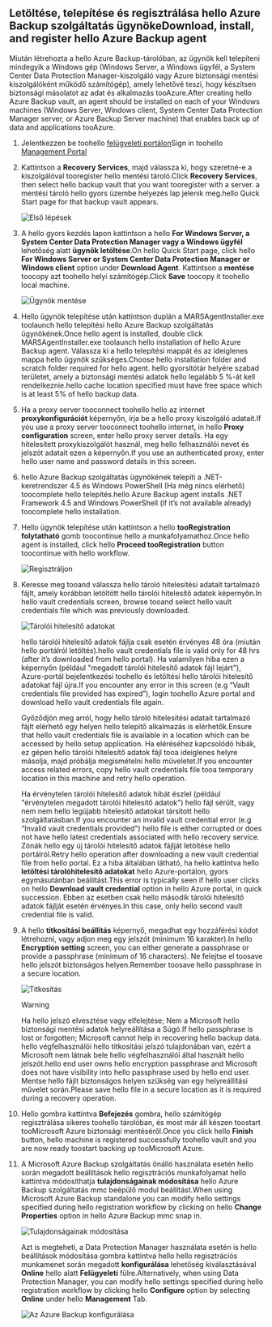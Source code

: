 ## <a name="download-install-and-register-hello-azure-backup-agent"></a><span data-ttu-id="ea839-101">Letöltése, telepítése és regisztrálása hello Azure Backup szolgáltatás ügynöke</span><span class="sxs-lookup"><span data-stu-id="ea839-101">Download, install, and register hello Azure Backup agent</span></span>
<span data-ttu-id="ea839-102">Miután létrehozta a hello Azure Backup-tárolóban, az ügynök kell telepíteni mindegyik a Windows gép (Windows Server, a Windows ügyfél, a System Center Data Protection Manager-kiszolgáló vagy Azure biztonsági mentési kiszolgálóként működő számítógép), amely lehetővé teszi, hogy készítsen biztonsági másolatot az adat és alkalmazás tooAzure.</span><span class="sxs-lookup"><span data-stu-id="ea839-102">After creating hello Azure Backup vault, an agent should be installed on each of your Windows machines (Windows Server, Windows client, System Center Data Protection Manager server, or Azure Backup Server machine) that enables back up of data and applications tooAzure.</span></span>

1. <span data-ttu-id="ea839-103">Jelentkezzen be toohello [felügyeleti portálon](https://manage.windowsazure.com/)</span><span class="sxs-lookup"><span data-stu-id="ea839-103">Sign in toohello [Management Portal](https://manage.windowsazure.com/)</span></span>
2. <span data-ttu-id="ea839-104">Kattintson a **Recovery Services**, majd válassza ki, hogy szeretné-e a kiszolgálóval tooregister hello mentési tároló.</span><span class="sxs-lookup"><span data-stu-id="ea839-104">Click **Recovery Services**, then select hello backup vault that you want tooregister with a server.</span></span> <span data-ttu-id="ea839-105">a mentési tároló hello gyors üzembe helyezés lap jelenik meg.</span><span class="sxs-lookup"><span data-stu-id="ea839-105">hello Quick Start page for that backup vault appears.</span></span>
   
    ![Első lépések](./media/backup-install-agent/quickstart.png)
3. <span data-ttu-id="ea839-107">A hello gyors kezdés lapon kattintson a hello **For Windows Server, a System Center Data Protection Manager vagy a Windows ügyfél** lehetőség alatt **ügynök letöltése**.</span><span class="sxs-lookup"><span data-stu-id="ea839-107">On hello Quick Start page, click hello **For Windows Server or System Center Data Protection Manager or Windows client** option under **Download Agent**.</span></span> <span data-ttu-id="ea839-108">Kattintson a **mentése** toocopy azt toohello helyi számítógép.</span><span class="sxs-lookup"><span data-stu-id="ea839-108">Click **Save** toocopy it toohello local machine.</span></span>
   
    ![Ügynök mentése](./media/backup-install-agent/agent.png)
4. <span data-ttu-id="ea839-110">Hello ügynök telepítése után kattintson duplán a MARSAgentInstaller.exe toolaunch hello telepítési hello Azure Backup szolgáltatás ügynökének.</span><span class="sxs-lookup"><span data-stu-id="ea839-110">Once hello agent is installed, double click MARSAgentInstaller.exe toolaunch hello installation of hello Azure Backup agent.</span></span> <span data-ttu-id="ea839-111">Válassza ki a hello telepítési mappát és az ideiglenes mappa hello ügynök szükséges.</span><span class="sxs-lookup"><span data-stu-id="ea839-111">Choose hello installation folder and scratch folder required for hello agent.</span></span> <span data-ttu-id="ea839-112">hello gyorsítótár helyére szabad területet, amely a biztonsági mentési adatok hello legalább 5 %-át kell rendelkeznie.</span><span class="sxs-lookup"><span data-stu-id="ea839-112">hello cache location specified must have free space which is at least 5% of hello backup data.</span></span>
5. <span data-ttu-id="ea839-113">Ha a proxy server tooconnect toohello hello az internet **proxykonfigurációt** képernyőn, írja be a hello proxy kiszolgáló adatait.</span><span class="sxs-lookup"><span data-stu-id="ea839-113">If you use a proxy server tooconnect toohello internet, in hello **Proxy configuration** screen, enter hello proxy server details.</span></span> <span data-ttu-id="ea839-114">Ha egy hitelesített proxykiszolgálót használ, meg hello felhasználói nevet és jelszót adatait ezen a képernyőn.</span><span class="sxs-lookup"><span data-stu-id="ea839-114">If you use an authenticated proxy, enter hello user name and password details in this screen.</span></span>
6. <span data-ttu-id="ea839-115">hello Azure Backup szolgáltatás ügynökének telepíti a .NET-keretrendszer 4.5 és Windows PowerShell (Ha még nincs elérhető) toocomplete hello telepítés.</span><span class="sxs-lookup"><span data-stu-id="ea839-115">hello Azure Backup agent installs .NET Framework 4.5 and Windows PowerShell (if it’s not available already) toocomplete hello installation.</span></span>
7. <span data-ttu-id="ea839-116">Hello ügynök telepítése után kattintson a hello **tooRegistration folytatható** gomb toocontinue hello a munkafolyamathoz.</span><span class="sxs-lookup"><span data-stu-id="ea839-116">Once hello agent is installed, click hello **Proceed tooRegistration** button toocontinue with hello workflow.</span></span>
   
   ![Regisztráljon](./media/backup-install-agent/register.png)
8. <span data-ttu-id="ea839-118">Keresse meg tooand válassza hello tároló hitelesítési adatait tartalmazó fájlt, amely korábban letöltött hello tárolói hitelesítő adatok képernyőn.</span><span class="sxs-lookup"><span data-stu-id="ea839-118">In hello vault credentials screen, browse tooand select hello vault credentials file which was previously downloaded.</span></span>
   
    ![Tárolói hitelesítő adatokat](./media/backup-install-agent/vc.png)
   
    <span data-ttu-id="ea839-120">hello tárolói hitelesítő adatok fájlja csak esetén érvényes 48 óra (miután hello portálról letöltés).</span><span class="sxs-lookup"><span data-stu-id="ea839-120">hello vault credentials file is valid only for 48 hrs (after it’s downloaded from hello portal).</span></span> <span data-ttu-id="ea839-121">Ha valamilyen hiba ezen a képernyőn (például "megadott tárolói hitelesítő adatok fájl lejárt"), Azure-portál bejelentkezési toohello és letöltési hello tárolói hitelesítő adatokat fájl újra.</span><span class="sxs-lookup"><span data-stu-id="ea839-121">If you encounter any error in this screen (e.g “Vault credentials file provided has expired”), login toohello Azure portal and download hello vault credentials file again.</span></span>
   
    <span data-ttu-id="ea839-122">Győződjön meg arról, hogy hello tároló hitelesítési adatait tartalmazó fájlt elérhető egy helyen hello telepítő alkalmazás is elérhetők.</span><span class="sxs-lookup"><span data-stu-id="ea839-122">Ensure that hello vault credentials file is available in a location which can be accessed by hello setup application.</span></span> <span data-ttu-id="ea839-123">Ha eléréséhez kapcsolódó hibák, ez gépen hello tárolói hitelesítő adatok fájl tooa ideiglenes helyre másolja, majd próbálja megismételni hello műveletet.</span><span class="sxs-lookup"><span data-stu-id="ea839-123">If you encounter access related errors, copy hello vault credentials file tooa temporary location in this machine and retry hello operation.</span></span>
   
    <span data-ttu-id="ea839-124">Ha érvénytelen tárolói hitelesítő adatok hibát észlel (például "érvénytelen megadott tárolói hitelesítő adatok") hello fájl sérült, vagy nem nem hello legújabb hitelesítő adatokat társított hello szolgáltatásban.</span><span class="sxs-lookup"><span data-stu-id="ea839-124">If you encounter an invalid vault credential error (e.g “Invalid vault credentials provided") hello file is either corrupted or does not have hello latest credentials associated with hello recovery service.</span></span> <span data-ttu-id="ea839-125">Zónák hello egy új tárolói hitelesítő adatok fájlját letöltése hello portálról.</span><span class="sxs-lookup"><span data-stu-id="ea839-125">Retry hello operation after downloading a new vault credential file from hello portal.</span></span> <span data-ttu-id="ea839-126">Ez a hiba általában látható, ha hello kattintva hello **letöltési tárolóhitelesítő adatokat** hello Azure-portálon, gyors egymásutánban beállítást.</span><span class="sxs-lookup"><span data-stu-id="ea839-126">This error is typically seen if hello user clicks on hello **Download vault credential** option in hello Azure portal, in quick succession.</span></span> <span data-ttu-id="ea839-127">Ebben az esetben csak hello második tárolói hitelesítő adatok fájlját esetén érvényes.</span><span class="sxs-lookup"><span data-stu-id="ea839-127">In this case, only hello second vault credential file is valid.</span></span>
9. <span data-ttu-id="ea839-128">A hello **titkosítási beállítás** képernyő, megadhat egy hozzáférési kódot létrehozni, vagy adjon meg egy jelszót (minimum 16 karakter).</span><span class="sxs-lookup"><span data-stu-id="ea839-128">In hello **Encryption setting** screen, you can either generate a passphrase or provide a passphrase (minimum of 16 characters).</span></span> <span data-ttu-id="ea839-129">Ne felejtse el toosave hello jelszót biztonságos helyen.</span><span class="sxs-lookup"><span data-stu-id="ea839-129">Remember toosave hello passphrase in a secure location.</span></span>
   
    ![Titkosítás](./media/backup-install-agent/encryption.png)
   
   > [!WARNING]
   > <span data-ttu-id="ea839-131">Ha hello jelszó elvesztése vagy elfelejtése; Nem a Microsoft hello biztonsági mentési adatok helyreállítása a Súgó.</span><span class="sxs-lookup"><span data-stu-id="ea839-131">If hello passphrase is lost or forgotten; Microsoft cannot help in recovering hello backup data.</span></span> <span data-ttu-id="ea839-132">hello végfelhasználói hello titkosítási jelszó tulajdonában van, ezért a Microsoft nem látnak bele hello végfelhasználói által használt hello jelszót.</span><span class="sxs-lookup"><span data-stu-id="ea839-132">hello end user owns hello encryption passphrase and Microsoft does not have visibility into hello passphrase used by hello end user.</span></span> <span data-ttu-id="ea839-133">Mentse hello fájlt biztonságos helyen szükség van egy helyreállítási művelet során.</span><span class="sxs-lookup"><span data-stu-id="ea839-133">Please save hello file in a secure location as it is required during a recovery operation.</span></span>
   > 
   > 
10. <span data-ttu-id="ea839-134">Hello gombra kattintva **Befejezés** gombra, hello számítógép regisztrálása sikeres toohello tárolóban, és most már áll készen toostart tooMicrosoft Azure biztonsági mentéséről.</span><span class="sxs-lookup"><span data-stu-id="ea839-134">Once you click hello **Finish** button, hello machine is registered successfully toohello vault and you are now ready toostart backing up tooMicrosoft Azure.</span></span>
11. <span data-ttu-id="ea839-135">A Microsoft Azure Backup szolgáltatás önálló használata esetén hello során megadott beállítások hello regisztrációs munkafolyamat hello kattintva módosíthatja **tulajdonságainak módosítása** hello Azure Backup szolgáltatás mmc beépülő modul beállítást.</span><span class="sxs-lookup"><span data-stu-id="ea839-135">When using Microsoft Azure Backup standalone you can modify hello settings specified during hello registration workflow by clicking on hello **Change Properties** option in hello Azure Backup mmc snap in.</span></span>
    
    ![Tulajdonságainak módosítása](./media/backup-install-agent/change.png)
    
    <span data-ttu-id="ea839-137">Azt is megteheti, a Data Protection Manager használata esetén is hello beállítások módosítása gombra kattintva hello hello regisztrációs munkamenet során megadott **konfigurálása** lehetőség kiválasztásával **Online** hello alatt **Felügyeleti** fülre.</span><span class="sxs-lookup"><span data-stu-id="ea839-137">Alternatively, when using Data Protection Manager, you can modify hello settings specified  during hello registration workflow by clicking hello **Configure** option by selecting **Online** under hello **Management** Tab.</span></span>
    
    ![Az Azure Backup konfigurálása](./media/backup-install-agent/configure.png)

